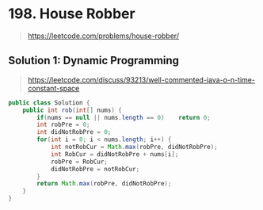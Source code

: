 # 198. House Robber
> https://leetcode.com/problems/house-robber/

## Solution 1: Dynamic Programming
> https://leetcode.com/discuss/93213/well-commented-java-o-n-time-constant-space

```java
public class Solution {
    public int rob(int[] nums) {
        if(nums == null || nums.length == 0)    return 0;
        int robPre = 0;
        int didNotRobPre = 0;
        for(int i = 0; i < nums.length; i++) {
            int notRobCur = Math.max(robPre, didNotRobPre);
            int RobCur = didNotRobPre + nums[i];
            robPre = RobCur;
            didNotRobPre = notRobCur;
        }
        return Math.max(robPre, didNotRobPre);
    }
}
```

